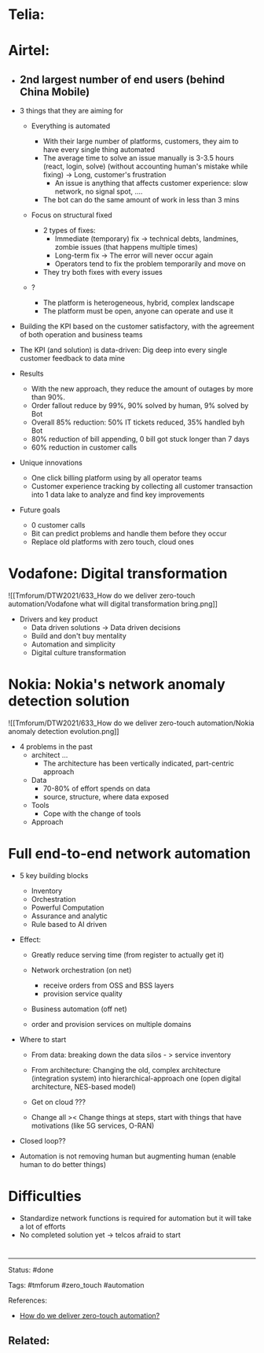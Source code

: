 # Telia:

# Airtel:

- 2nd largest number of end users (behind China Mobile)
	- 
- 3 things that they are aiming for
	-  Everything is automated
		- With their large number of platforms, customers, they aim to have every single thing automated
		- The average time to solve an issue manually is 3-3.5 hours (react, login, solve) (without accounting human's mistake while fixing) -> Long, customer's frustration 
			- An issue is anything that affects customer experience: slow network, no signal spot, ....
		- The bot can do the same amount of work in less than 3 mins

	-  Focus on structural fixed
		-  2 types of fixes:
			-  Immediate (temporary) fix -> technical debts, landmines, zombie issues (that happens multiple times)
			-  Long-term fix -> The error will never occur again
			-  Operators tend to fix the problem temporarily and move on
		-  They try both fixes with every issues

	- ?
		- The platform is heterogeneous, hybrid, complex landscape
		- The platform must be open, anyone can operate and use it

- Building the KPI based on the customer satisfactory, with the agreement of both operation and business teams
- The KPI (and solution) is data-driven: Dig deep into every single customer feedback to data mine

- Results
	- With the new approach, they reduce the amount of outages by more than 90%.
	- Order fallout reduce by 99%, 90% solved by human, 9% solved by Bot
	- Overall 85% reduction: 50% IT tickets reduced, 35% handled byh Bot
	- 80% reduction of bill appending, 0 bill got stuck longer than 7 days
	- 60% reduction in customer calls

- Unique innovations
	- One click billing platform using by all operator teams
	- Customer experience tracking by collecting all customer transaction into 1 data lake to analyze and find key improvements

- Future goals
	- 0 customer calls
	- Bit can predict problems and handle them before they occur
	- Replace old platforms with zero touch, cloud ones

# Vodafone: Digital transformation
![[Tmforum/DTW2021/633_How do we deliver zero-touch automation/Vodafone what will digital transformation bring.png]]
- Drivers and key product
	-  Data driven solutions -> Data driven decisions
	-  Build and don't buy mentality
	-  Automation and simplicity
	-  Digital culture transformation


# Nokia: Nokia's network anomaly detection solution
![[Tmforum/DTW2021/633_How do we deliver zero-touch automation/Nokia anomaly detection evolution.png]]
- 4 problems in the past
	-  architect ...
		- The architecture has been vertically indicated, part-centric approach
	-  Data
		- 70-80% of effort spends on data
		- source, structure, where data exposed
	-  Tools
		- Cope with the change of tools
	-  Approach

# Full end-to-end network automation
- 5 key building blocks
	-  Inventory
	-  Orchestration
	-  Powerful Computation
	-  Assurance and analytic
	-  Rule based to AI driven

- Effect:
	-  Greatly reduce serving time (from register to actually get it)

	-  Network orchestration (on net)
		-  receive orders from OSS and BSS layers
		-  provision service quality
	-  Business automation (off net)
	-  order and provision services on multiple domains

- Where to start
	-  From data: breaking down the data silos 	- > service inventory
	-  From architecture: Changing the old, complex architecture (integration system) into hierarchical-approach one (open digital architecture, NES-based model)

	-  Get on cloud ???
	-  Change all >< Change things at steps, start with things that have motivations (like 5G services, O-RAN)

- Closed loop??

- Automation is not removing human but augmenting human (enable human to do better things)

# Difficulties

- Standardize network functions is required for automation but it will take a lot of efforts
- No completed solution yet -> telcos afraid to start


# 

---
Status: #done 

Tags: #tmforum #zero_touch #automation

References:
- [How do we deliver zero-touch automation?](https://dtws.tmforum.org/session/how-do-we-deliver-zero-touch-automation-633)

Related:
- 
